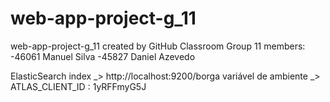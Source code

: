 # web-app-project-g_11
web-app-project-g_11 created by GitHub Classroom
Group 11 members:
-46061 Manuel Silva
-45827 Daniel Azevedo

ElasticSearch index     _> http://localhost:9200/borga
variável de ambiente    _> ATLAS_CLIENT_ID : 1yRFFmyG5J

